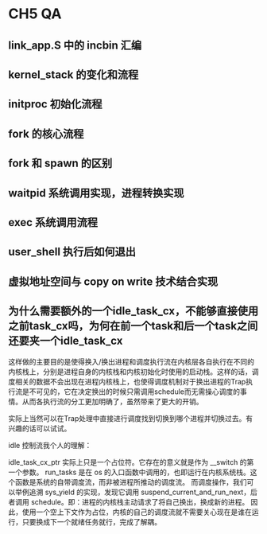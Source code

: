 # CH5 QA

## link_app.S 中的 incbin 汇编

## kernel_stack 的变化和流程

## initproc 初始化流程

## fork 的核心流程

## fork 和 spawn 的区别

## waitpid 系统调用实现，进程转换实现

## exec 系统调用流程

## user_shell 执行后如何退出

## 虚拟地址空间与 copy on write 技术结合实现

## 为什么需要额外的一个idle_task_cx，不能够直接使用之前task_cx吗，为何在前一个task和后一个task之间还要夹一个idle_task_cx

这样做的主要目的是使得换入/换出进程和调度执行流在内核层各自执行在不同的内核栈上，分别是进程自身的内核栈和内核初始化时使用的启动栈。这样的话，调度相关的数据不会出现在进程内核栈上，也使得调度机制对于换出进程的Trap执行流是不可见的，它在决定换出的时候只需调用schedule而无需操心调度的事情。从而各执行流的分工更加明确了，虽然带来了更大的开销。

实际上当然可以在Trap处理中直接进行调度找到切换到哪个进程并切换过去。有兴趣的话可以试试。

idle 控制流我个人的理解：

idle_task_cx_ptr 实际上只是一个占位符。它存在的意义就是作为 __switch 的第一个参数。
run_tasks 是在 os 的入口函数中调用的，也即运行在内核系统栈。这个函数是系统的自带调度流，而非被进程所推动的调度流。
而调度操作，我们可以举例追溯 sys_yield 的实现，发现它调用 suspend_current_and_run_next，后者调用 schedule。即：进程的内核栈主动请求了将自己换出，换成新的进程。
因此，使用一个空上下文作为占位，内核的自己的调度流就不需要关心现在是谁在运行，只要换成下一个就绪任务就行，完成了解耦。
